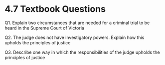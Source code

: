 # 4.7 Textbook Questions

Q1. Explain two circumstances that are needed for a criminal trial to be heard in the Supreme Court of Victoria
	

Q2. The judge does not have investigatory powers. Explain how this upholds the principles of justice 
	

Q3. Describe one way in which the responsibilities of the judge upholds the principles of justice
	

